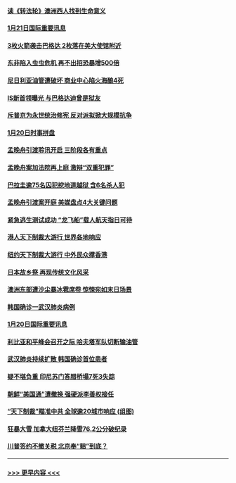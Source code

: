 #### [读《转法轮》澳洲西人找到生命意义](../pages/prog202/a102757465.md?t=01212322) 
#### [1月21日国际重要讯息](../pages/prog202/a102757450.md?t=01212322) 
#### [3枚火箭袭击巴格达 2枚落在美大使馆附近](../pages/prog202/a102757310.md?t=01212322) 
#### [东非陷入虫虫危机 再不出招恐暴增500倍](../pages/prog202/a102757295.md?t=01212322) 
#### [尼日利亚油管遭破坏 商业中心陷火海酿4死](../pages/prog202/a102757272.md?t=01212322) 
#### [IS新首领曝光 与巴格达迪曾是狱友](../pages/prog202/a102757122.md?t=01212322) 
#### [斥普京为永世统治修宪 反对派拟掀大规模抗争](../pages/prog202/a102757022.md?t=01212322) 
#### [1月20日时事拼盘](../pages/prog202/a102757036.md?t=01212322) 
#### [孟晚舟引渡聆讯开启 三阶段各有重点](../pages/prog202/a102757006.md?t=01212322) 
#### [孟晚舟案加法院再上庭 激辩“双重犯罪”](../pages/prog202/a102756996.md?t=01212322) 
#### [巴拉圭逾75名囚犯挖地道越狱 含6名杀人犯](../pages/prog202/a102756968.md?t=01212322) 
#### [孟晚舟引渡案开庭 美媒盘点4大关键问题](../pages/prog202/a102756917.md?t=01212322) 
#### [紧急逃生测试成功 “龙飞船”载人航天指日可待](../pages/prog202/a102756957.md?t=01212322) 
#### [港人天下制裁大游行 世界各地响应](../pages/prog202/a102756878.md?t=01212322) 
#### [纽约天下制裁大游行 中外民众撑香港](../pages/prog202/a102756875.md?t=01212322) 
#### [日本故乡祭 再现传统文化风采](../pages/prog202/a102756778.md?t=01212322) 
#### [澳洲东部遭沙尘暴冰雹席卷 惊悚宛如末日场景](../pages/prog202/a102756630.md?t=01212322) 
#### [韩国确诊一武汉肺炎病例](../pages/prog202/a102756696.md?t=01212322) 
#### [1月20日国际重要讯息](../pages/prog202/a102756640.md?t=01212322) 
#### [利比亚和平峰会召开之际 哈夫塔军队切断输油管](../pages/prog202/a102756580.md?t=01212322) 
#### [武汉肺炎持续扩散 韩国确诊首位患者](../pages/prog202/a102756566.md?t=01212322) 
#### [疑不堪负重 印尼苏门答腊桥塌7死3失踪](../pages/prog202/a102756559.md?t=01212322) 
#### [朝鲜“美国通”遭撤换 强硬派李善权接任](../pages/prog202/a102756380.md?t=01212322) 
#### [“天下制裁”瞄准中共 全球逾20城市响应 (组图)](../pages/prog202/a102756496.md?t=01212322) 
#### [狂暴大雪 加拿大纽芬兰降雪76.2公分破纪录](../pages/prog202/a102756447.md?t=01212322) 
#### [川普签约不撤关税 北京奉“赔”到底？](../pages/prog202/a102756354.md?t=01212322) 

----
#### [ >>> 更早内容 <<< ](../indexes/prog202-earlier.md)
